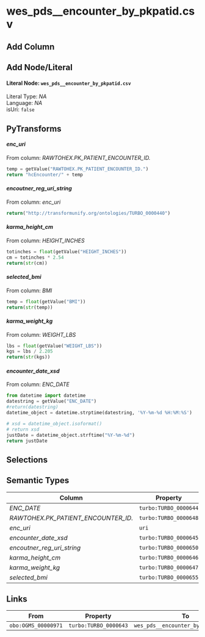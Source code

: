 # wes_pds__encounter_by_pkpatid.csv

## Add Column

## Add Node/Literal
#### Literal Node: `wes_pds__encounter_by_pkpatid.csv`
Literal Type: *NA*
<br/>Language: *NA*
<br/>isUri: `false`


## PyTransforms
#### _enc_uri_
From column: _RAWTOHEX.PK_PATIENT_ENCOUNTER_ID._
``` python
temp = getValue("RAWTOHEX.PK_PATIENT_ENCOUNTER_ID.")
return "hcEncounter/" + temp
```

#### _encoutner_reg_uri_string_
From column: _enc_uri_
``` python
return("http://transformunify.org/ontologies/TURBO_0000440")

```

#### _karma_height_cm_
From column: _HEIGHT_INCHES_
``` python
totinches = float(getValue("HEIGHT_INCHES"))
cm = totinches * 2.54
return(str(cm))

```

#### _selected_bmi_
From column: _BMI_
``` python
temp = float(getValue("BMI"))
return(str(temp))
```

#### _karma_weight_kg_
From column: _WEIGHT_LBS_
``` python
lbs = float(getValue("WEIGHT_LBS"))
kgs = lbs / 2.205
return(str(kgs))
```

#### _encounter_date_xsd_
From column: _ENC_DATE_
``` python
from datetime import datetime
datestring = getValue("ENC_DATE")
#return(datestring)
datetime_object = datetime.strptime(datestring, '%Y-%m-%d %H:%M:%S')

# xsd = datetime_object.isoformat()
# return xsd
justDate = datetime_object.strftime("%Y-%m-%d")
return justDate
```


## Selections

## Semantic Types

| Column | Property | Class |
|  ----- | -------- | ----- |
| _ENC_DATE_ | `turbo:TURBO_0000644` | `obo:OGMS_00000971`|
| _RAWTOHEX.PK_PATIENT_ENCOUNTER_ID._ | `turbo:TURBO_0000648` | `obo:OGMS_00000971`|
| _enc_uri_ | `uri` | `obo:OGMS_00000971`|
| _encounter_date_xsd_ | `turbo:TURBO_0000645` | `obo:OGMS_00000971`|
| _encoutner_reg_uri_string_ | `turbo:TURBO_0000650` | `obo:OGMS_00000971`|
| _karma_height_cm_ | `turbo:TURBO_0000646` | `obo:OGMS_00000971`|
| _karma_weight_kg_ | `turbo:TURBO_0000647` | `obo:OGMS_00000971`|
| _selected_bmi_ | `turbo:TURBO_0000655` | `obo:OGMS_00000971`|


## Links

| From | Property | To |
|  --- | -------- | ---|
| `obo:OGMS_00000971` | `turbo:TURBO_0000643` | `wes_pds__encounter_by_pkpatid.csv`|
